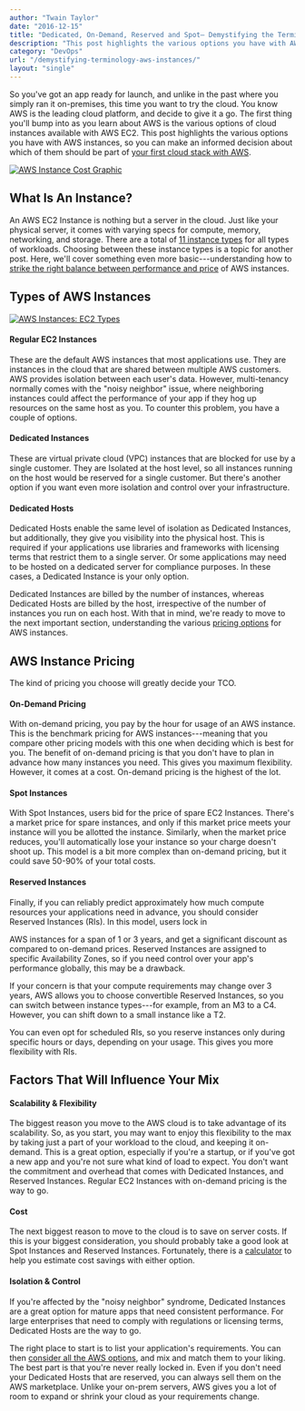 ```yaml
---
author: "Twain Taylor"
date: "2016-12-15"
title: "Dedicated, On-Demand, Reserved and Spot— Demystifying the Terminology of AWS Instances"
description: "This post highlights the various options you have with AWS instances, so you can make an informed decision about which should be part of your AWS stack."
category: "DevOps"
url: "/demystifying-terminology-aws-instances/"
layout: "single"
---
```



So you've got an app ready for launch, and unlike in the past where you simply ran it on-premises, this time you want to try the cloud. You know AWS is the leading cloud platform, and decide to give it a go. The first thing you'll bump into as you learn about AWS is the various options of cloud instances available with AWS EC2. This post highlights the various options you have with AWS instances, so you can make an informed decision about which of them should be part of [your first cloud stack with AWS](https://www.metricly.com/getting-started-netuitive-aws).

[![AWS Instance Cost Graphic](https://www.metricly.com/wp-content/uploads/2017/07/Cloud-Graphictransparent.png)](https://www.metricly.com/wp-content/uploads/2017/07/Cloud-Graphictransparent.png)

What Is An Instance?
--------------------

An AWS EC2 Instance is nothing but a server in the cloud. Just like your physical server, it comes with varying specs for compute, memory, networking, and storage. There are a total of [11 instance types](https://aws.amazon.com/ec2/instance-types/) for all types of workloads. Choosing between these instance types is a topic for another post. Here, we'll cover something even more basic---understanding how to [strike the right balance between performance and price](https://www.metricly.com/webinars/aws-costs-application-performance) of AWS instances.

Types of AWS Instances
----------------------

[![AWS Instances: EC2 Types](https://www.metricly.com/wp-content/uploads/2017/07/ec2.png)](https://www.metricly.com/wp-content/uploads/2017/07/ec2.png)

#### Regular EC2 Instances

These are the default AWS instances that most applications use. They are instances in the cloud that are shared between multiple AWS customers. AWS provides isolation between each user's data. However, multi-tenancy normally comes with the "noisy neighbor" issue, where neighboring instances could affect the performance of your app if they hog up resources on the same host as you. To counter this problem, you have a couple of options.

#### Dedicated Instances

These are virtual private cloud (VPC) instances that are blocked for use by a single customer. They are Isolated at the host level, so all instances running on the host would be reserved for a single customer. But there's another option if you want even more isolation and control over your infrastructure.

#### Dedicated Hosts

Dedicated Hosts enable the same level of isolation as Dedicated Instances, but additionally, they give you visibility into the physical host. This is required if your applications use libraries and frameworks with licensing terms that restrict them to a single server. Or some applications may need to be hosted on a dedicated server for compliance purposes. In these cases, a Dedicated Instance is your only option.

Dedicated Instances are billed by the number of instances, whereas Dedicated Hosts are billed by the host, irrespective of the number of instances you run on each host. With that in mind, we're ready to move to the next important section, understanding the various [pricing options](https://www.metricly.com/demystify-your-ec2-cost-analysis) for AWS instances.

AWS Instance Pricing
--------------------

The kind of pricing you choose will greatly decide your TCO.

#### On-Demand Pricing

With on-demand pricing, you pay by the hour for usage of an AWS instance. This is the benchmark pricing for AWS instances---meaning that you compare other pricing models with this one when deciding which is best for you. The benefit of on-demand pricing is that you don't have to plan in advance how many instances you need. This gives you maximum flexibility. However, it comes at a cost. On-demand pricing is the highest of the lot.

#### Spot Instances

With Spot Instances, users bid for the price of spare EC2 Instances. There's a market price for spare instances, and only if this market price meets your instance will you be allotted the instance. Similarly, when the market price reduces, you'll automatically lose your instance so your charge doesn't shoot up. This model is a bit more complex than on-demand pricing, but it could save 50-90% of your total costs.

#### Reserved Instances

Finally, if you can reliably predict approximately how much compute resources your applications need in advance, you should consider Reserved Instances (RIs). In this model, users lock in

AWS instances for a span of 1 or 3 years, and get a significant discount as compared to on-demand prices. Reserved Instances are assigned to specific Availability Zones, so if you need control over your app's performance globally, this may be a drawback.

If your concern is that your compute requirements may change over 3 years, AWS allows you to choose convertible Reserved Instances, so you can switch between instance types---for example, from an M3 to a C4. However, you can shift down to a small instance like a T2.

You can even opt for scheduled RIs, so you reserve instances only during specific hours or days, depending on your usage. This gives you more flexibility with RIs.

Factors That Will Influence Your Mix
------------------------------------

#### Scalability & Flexibility

The biggest reason you move to the AWS cloud is to take advantage of its scalability. So, as you start, you may want to enjoy this flexibility to the max by taking just a part of your workload to the cloud, and keeping it on-demand. This is a great option, especially if you're a startup, or if you've got a new app and you're not sure what kind of load to expect. You don't want the commitment and overhead that comes with Dedicated Instances, and Reserved Instances. Regular EC2 Instances with on-demand pricing is the way to go.

#### Cost

The next biggest reason to move to the cloud is to save on server costs. If this is your biggest consideration, you should probably take a good look at Spot Instances and Reserved Instances. Fortunately, there is a [calculator](https://awstcocalculator.com/) to help you estimate cost savings with either option.

#### Isolation & Control

If you're affected by the "noisy neighbor" syndrome, Dedicated Instances are a great option for mature apps that need consistent performance. For large enterprises that need to comply with regulations or licensing terms, Dedicated Hosts are the way to go.

The right place to start is to list your application's requirements. You can then [consider all the AWS options](https://www.metricly.com/aws-monitoring-best-practices-using-pre-configured-dashboards), and mix and match them to your liking. The best part is that you're never really locked in. Even if you don't need your Dedicated Hosts that are reserved, you can always sell them on the AWS marketplace. Unlike your on-prem servers, AWS gives you a lot of room to expand or shrink your cloud as your requirements change.
